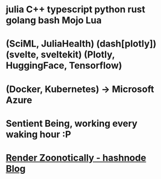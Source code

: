 # julia    C++      typescript           python                              rust    golang   bash Mojo Lua
# (SciML, JuliaHealth) (dash[plotly]) (svelte, sveltekit) (Plotly, HuggingFace, Tensorflow)
# (Docker, Kubernetes) -> Microsoft Azure 
# Sentient Being, working every waking hour :P

# [Render Zoonotically - hashnode Blog](https://hurtbadly.hashnode.dev/)
